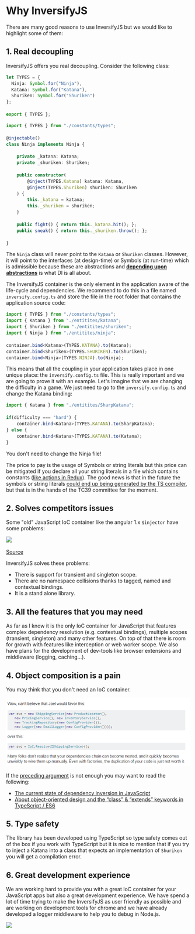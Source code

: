 # Why InversifyJS

There are many good reasons to use InversifyJS but we would like to highlight some of them:

## 1. Real decoupling

InversifyJS offers you real decoupling. Consider the following class:

```ts
let TYPES = {
  Ninja: Symbol.for("Ninja"),
  Katana: Symbol.for("Katana"),
  Shuriken: Symbol.for("Shuriken")
};

export { TYPES };
```

```ts
import { TYPES } from "./constants/types";

@injectable()
class Ninja implements Ninja {

    private _katana: Katana;
    private _shuriken: Shuriken;

    public constructor(
        @inject(TYPES.Katana) katana: Katana,
        @inject(TYPES.Shuriken) shuriken: Shuriken
    ) {
        this._katana = katana;
        this._shuriken = shuriken;
    }

    public fight() { return this._katana.hit(); };
    public sneak() { return this._shuriken.throw(); };

}
```

The `Ninja` class will never point to the `Katana` or `Shuriken` classes. However, 
it will point to the interfaces (at design-time) or Symbols (at run-time) which is 
admissible because these are abstractions and 
[**depending upon abstractions**](https://en.wikipedia.org/wiki/Dependency_inversion_principle) 
is what DI is all about.

The InversifyJS container is the only element in the application aware of the life-cycle and dependencies. 
We recommend to do this in a file named `inversify.config.ts` and store the file in the root folder 
that contains the application source code:

```ts
import { TYPES } from "./constants/types";
import { Katana } from "./entitites/katana";
import { Shuriken } from "./entitites/shuriken";
import { Ninja } from "./entitites/ninja";

container.bind<Katana>(TYPES.KATANA).to(Katana);
container.bind<Shuriken>(TYPES.SHURIKEN).to(Shuriken);
container.bind<Ninja>(TYPES.NINJA).to(Ninja);
```

This means that all the coupling in your application takes place in one unique place: the `inversify.config.ts` file. 
This is really important and we are going to prove it with an example. 
Let's imagine that we are changing the difficulty in a game. 
We just need to go to the `inversify.config.ts` and change the Katana binding:

```ts
import { Katana } from "./entitites/SharpKatana";

if(difficulty === "hard") {
    container.bind<Katana>(TYPES.KATANA).to(SharpKatana);
} else {
    container.bind<Katana>(TYPES.KATANA).to(Katana);
}
```

You don't need to change the Ninja file!

The price to pay is the usage of Symbols or string literals but this price can be mitigated if you declare all your 
string literals in a file which contains constants 
([like actions in Redux](https://github.com/reactjs/redux/blob/master/examples/todomvc/constants/ActionTypes.js)). 
The good news is that in the future the symbols or string literals 
[could end up being generated by the TS compiler](https://github.com/Microsoft/TypeScript/issues/2577), but 
that is in the hands of the TC39 committee for the moment.

## 2. Solves competitors issues

Some "old" JavaScript IoC container like the angular 1.x `$injector` have some problems:

![](http://i.imgur.com/Y2lRw4N.png)

[Source](https://angular.io/docs/ts/latest/guide/dependency-injection.html)

InversifyJS solves these problems:

- There is support for transient and singleton scope.
- There are no namespace collisions thanks to tagged, named and contextual bindings.
- It is a stand alone library.

## 3. All the features that you may need

As far as I know it is the only IoC container for JavaScript that features complex dependency 
resolution (e.g. contextual bindings), multiple scopes (transient, singleton) and many other features. 
On top of that there is room for growth with features like interception or web worker scope. 
We also have plans for the development of dev-tools like browser extensions and middleware (logging, caching...). 

## 4. Object composition is a pain

You may think that you don't need an IoC container.

![](https://raw.githubusercontent.com/inversify/inversify.github.io/master/img/so.png)

If the [preceding argument](http://stackoverflow.com/questions/871405/why-do-i-need-an-ioc-container-as-opposed-to-straightforward-di-code) is not enough you may want to read the following:

- [The current state of dependency inversion in JavaScript](http://blog.wolksoftware.com/the-current-state-of-dependency-inversion-in-javascript)
- [About object-oriented design and the “class” & “extends” keywords in TypeScript / ES6](http://blog.wolksoftware.com/about-classes-inheritance-and-object-oriented-design-in-typescript-and-es6)

## 5. Type safety

The library has been developed using TypeScript so type safety comes out of the box if you work 
with TypeScript but it is nice to mention that if you try to inject a Katana into a class that 
expects an implementation of `Shuriken` you will get a compilation error.

## 6. Great development experience

We are working hard to provide you with a great IoC container for your JavaScript apps but also a great development experience. 
We have spend a lot of time trying to make the InversifyJS as user friendly as possible and are working on development tools for chrome and we have already developed a logger middleware to help you to debug in Node.js.

![](http://inversify.io/img/devtools1.png)
